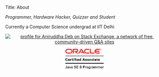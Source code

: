 Title: About

*Programmer, Hardware Hacker, Quizzer and Student*

Currently a Computer Science undergrad at IIT Delhi

<script type="text/javascript" src="https://github-profile.com/dist/gh-profile-card.min.js"></script>
<center><div id="github-card" 
	 data-max-repos="2"
	 data-sort-by="updateTime"
	 data-header-text="Recently updated:"
     data-username="Aniruddha-Deb">
</div></center>

<center><a href="https://stackexchange.com/users/12827944"><img src="https://stackexchange.com/users/flair/12827944.png" width="208" height="58" alt="profile for Aniruddha Deb on Stack Exchange, a network of free, community-driven Q&amp;A sites" title="profile for Aniruddha Deb on Stack Exchange, a network of free, community-driven Q&amp;A sites"></a></center>

<center><img src="OCA.gif" alt="Oracle Certified Associate" width="150"></center>
